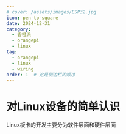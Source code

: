```yaml
---
# cover: /assets/images/ESP32.jpg
icon: pen-to-square
date: 2024-12-31
category:
  - 香橙派
  - orangepi
  - linux
tag:
  - orangepi
  - linux
  - wiring
order: 1  # 这是侧边栏的顺序
---
```


# 对Linux设备的简单认识

Linux板卡的开发主要分为软件层面和硬件层面